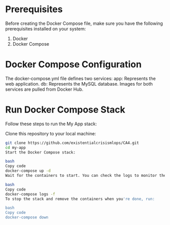 # Prerequisites
Before creating the Docker Compose file, make sure you have the following prerequisites installed on your system:
1. Docker
2. Docker Compose

# Docker Compose Configuration
The docker-compose.yml file defines two services:
app: Represents the web application.
db: Represents the MySQL database.
Images for both services are pulled from Docker Hub.

# Run Docker Compose Stack
Follow these steps to run the My App stack:

Clone this repository to your local machine:

 ```bash
git clone https://github.com/existentialcrisismlops/CA4.git
cd my-app
Start the Docker Compose stack:

bash
Copy code
docker-compose up -d
Wait for the containers to start. You can check the logs to monitor the progress:

bash
Copy code
docker-compose logs -f
To stop the stack and remove the containers when you're done, run:

bash
Copy code
docker-compose down
